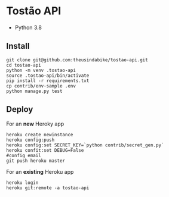 # Tostão API
- Python 3.8

## Install
```console
git clone git@github.com:theusindabike/tostao-api.git
cd tostao-api
python -m venv .tostao-api
source .tostao-api/bin/activate
pip install -r requirements.txt
cp contrib/env-sample .env
python manage.py test 
```

## Deploy
For an **new** Heroky app
```console
heroku create newinstance
heroku config:push
heroku config:set SECRET_KEY=`python contrib/secret_gen.py`
heroku confit:set DEBUG=False
#config email
git push heroku master
```

For an **existing** Heroku app
```console
heroku login
heroku git:remote -a tostao-api
```

